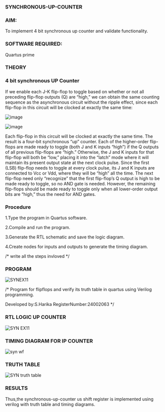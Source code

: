 ### SYNCHRONOUS-UP-COUNTER

### **AIM:**

To implement 4 bit synchronous up counter and validate functionality.

### **SOFTWARE REQUIRED:**

Quartus prime

### **THEORY**

### **4 bit synchronous UP Counter**

If we enable each J-K flip-flop to toggle based on whether or not all preceding flip-flop outputs (Q) are “high,” we can obtain the same counting sequence as the asynchronous circuit without the ripple effect, since each flip-flop in this circuit will be clocked at exactly the same time:

![image](https://github.com/naavaneetha/SYNCHRONOUS-UP-COUNTER/assets/154305477/d5db3fa0-e413-404c-b80e-b2f39d82e7e8)


![image](https://github.com/naavaneetha/SYNCHRONOUS-UP-COUNTER/assets/154305477/52cb61eb-d04b-442d-810c-31185a68410b)

Each flip-flop in this circuit will be clocked at exactly the same time.
The result is a four-bit synchronous “up” counter. Each of the higher-order flip-flops are made ready to toggle (both J and K inputs “high”) if the Q outputs of all previous flip-flops are “high.”
Otherwise, the J and K inputs for that flip-flop will both be “low,” placing it into the “latch” mode where it will maintain its present output state at the next clock pulse.
Since the first (LSB) flip-flop needs to toggle at every clock pulse, its J and K inputs are connected to Vcc or Vdd, where they will be “high” all the time.
The next flip-flop need only “recognize” that the first flip-flop’s Q output is high to be made ready to toggle, so no AND gate is needed.
However, the remaining flip-flops should be made ready to toggle only when all lower-order output bits are “high,” thus the need for AND gates.

### **Procedure**

1.Type the program in Quartus software.

2.Compile and run the program.

3.Generate the RTL schematic and save the logic diagram.

4.Create nodes for inputs and outputs to generate the timing diagram.

/* write all the steps invloved */

### **PROGRAM**
![SYNEX11](https://github.com/user-attachments/assets/14c38567-43bc-48c3-9618-eda92ba05b2a)

/* Program for flipflops and verify its truth table in quartus using Verilog programming. 

Developed by:S.Harika
RegisterNumber:24002063
*/

### **RTL LOGIC UP COUNTER**
![SYN EX11](https://github.com/user-attachments/assets/54c63e6a-60bf-4b12-bcfd-35be76c80ad8)

### **TIMING DIAGRAM FOR IP COUNTER**
![syn wf](https://github.com/user-attachments/assets/31ae5321-98c9-47ba-bb97-8668af76c74b)

### **TRUTH TABLE**
![SYN truth table](https://github.com/user-attachments/assets/e7d0b589-78e0-4844-bbf8-7d2289081470)

### **RESULTS**
Thus,the synchronous-up-counter us shift register is implemented using verilog with truth table and timing diagrams.
